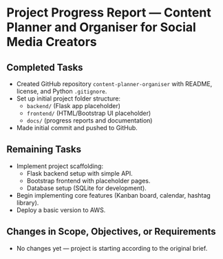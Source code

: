 # Project Progress Report — Content Planner and Organiser for Social Media Creators

## Completed Tasks
- Created GitHub repository `content-planner-organiser` with README, license, and Python `.gitignore`.
- Set up initial project folder structure:
  - `backend/` (Flask app placeholder)
  - `frontend/` (HTML/Bootstrap UI placeholder)
  - `docs/` (progress reports and documentation)
- Made initial commit and pushed to GitHub.

## Remaining Tasks
- Implement project scaffolding:
  - Flask backend setup with simple API.
  - Bootstrap frontend with placeholder pages.
  - Database setup (SQLite for development).
- Begin implementing core features (Kanban board, calendar, hashtag library).
- Deploy a basic version to AWS.

## Changes in Scope, Objectives, or Requirements
- No changes yet — project is starting according to the original brief.